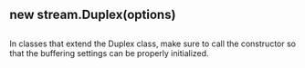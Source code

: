 ## new stream.Duplex(options)

## 

In classes that extend the Duplex class, make sure to call the
constructor so that the buffering settings can be properly
initialized.